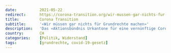```yaml
---
date:          2021-05-22
redirect:      https://corona-transition.org/wir-mussen-gar-nichts-fur-grundrechte-machen
title:         Corona Transition
subtitle:      '«Wir müssen gar nichts für Grundrechte machen»'
description:   'Das «Aktionsbündnis Urkantone für eine vernünftige Corona-Politik» macht im Hinblick auf die eidgenössischen Abstimmungen vom 13. Juni in mehreren (...)'
country:       CH
categories:    [Politik, Widerstand]
tags:          [grundrechte, covid-19-gesetz]
---
```

